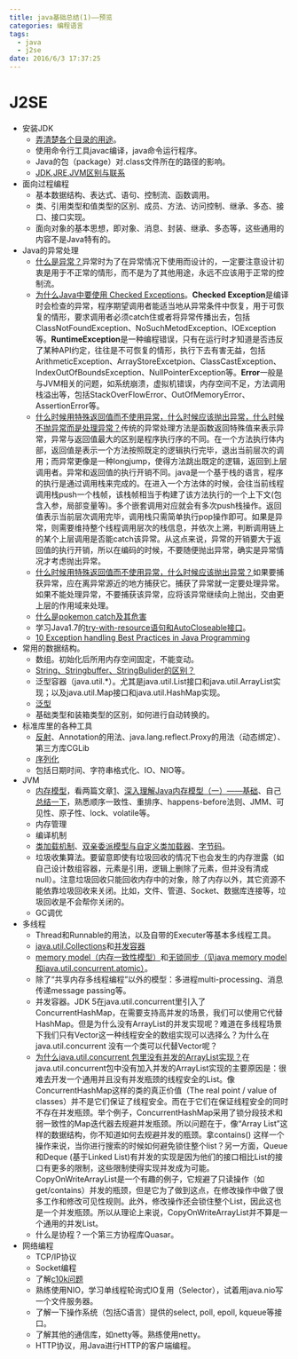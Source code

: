 ```yaml
---
title: java基础总结(1)——预览
categories: 编程语言
tags: 
  - java
  - j2se
date: 2016/6/3 17:37:25
---
```



# J2SE

* 安装JDK
	* [弄清楚各个目录的用途](http://www.cnblogs.com/cynthiahuo/archive/2013/06/03/3115921.html)。
	* 使用命令行工具javac编译，java命令运行程序。
	* Java的包（package）对.class文件所在的路径的影响。
	* [JDK,JRE,JVM区别与联系](http://www.hollischuang.com/archives/78)
* 面向过程编程
	* 基本数据结构、表达式、语句、控制流、函数调用。
	* 类、引用类型和值类型的区别、成员、方法、访问控制、继承、多态、接口、接口实现。
	* 面向对象的基本思想，即对象、消息、封装、继承、多态等，这些通用的内容不是Java特有的。
* Java的异常处理
	* [什么是异常？]()异常时为了在异常情况下使用而设计的，一定要注意设计初衷是用于不正常的情形，而不是为了其他用途，永远不应该用于正常的控制流。
	* [为什么Java中要使用 Checked Exceptions](http://www.iteye.com/topic/2038)。**Checked Exception**是编译时会检查的异常，程序期望调用者能适当地从异常条件中恢复，用于可恢复的情形，要求调用者必须catch住或者将异常传播出去，包括ClassNotFoundException、NoSuchMetodException、IOException等。**RuntimeException**是一种编程错误，只有在运行时才知道是否违反了某种API约定，往往是不可恢复的情形，执行下去有害无益，包括ArithmeticException、ArrayStoreExcetpion、ClassCastException、IndexOutOfBoundsException、NullPointerException等。**Error**一般是与JVM相关的问题，如系统崩溃，虚拟机错误，内存空间不足，方法调用栈溢出等，包括StackOverFlowError、OutOfMemoryError、AssertionError等。
	* [什么时候用特殊返回值而不使用异常，什么时候应该抛出异常，什么时候不抛异常而是处理异常？]()传统的异常处理方法是函数返回特殊值来表示异常，异常与返回值最大的区别是程序执行序的不同。在一个方法执行体内部，返回值是表示一个方法按照既定的逻辑执行完毕，退出当前层次的调用；而异常更像是一种longjump，使得方法跳出既定的逻辑，返回到上层调用者。异常和返回值的执行开销不同。java是一个基于栈的语言，程序的执行是通过调用栈来完成的。在进入一个方法体的时候，会往当前线程调用栈push一个栈帧，该栈帧相当于构建了该方法执行的一个上下文(包含入参，局部变量等)。多个嵌套调用对应就会有多次push栈操作。返回值表示当前层次调用完毕，调用栈只需简单执行pop操作即可。如果是异常，则需要维持整个线程调用层次的栈信息，并依次上溯，判断调用链上的某个上层调用是否能catch该异常。从这点来说，异常的开销要大于返回值的执行开销，所以在编码的时候，不要随便抛出异常，确实是异常情况才考虑抛出异常。
	* [什么时候用特殊返回值而不使用异常，什么时候应该抛出异常？]()如果要捕获异常，应在离异常源近的地方捕获它。捕获了异常就一定要处理异常。如果不能处理异常，不要捕获该异常，应将该异常继续向上抛出，交由更上层的作用域来处理。
	* [什么是pokemon catch及其危害](http://stackoverflow.com/questions/2308979/exception-handling-question)
	* 学习Java1.7的[try-with-resource语句和AutoCloseable接口](http://docs.oracle.com/javase/tutorial/essential/exceptions/tryResourceClose.html)。
	* [10 Exception handling Best Practices in Java Programming](http://javarevisited.blogspot.com/2013/03/0-exception-handling-best-practices-in-Java-Programming.html)
* 常用的数据结构。
	* 数组。初始化后所用内存空间固定，不能变动。
	* [String、Stringbuffer、StringBulider的区别？](http://blog.csdn.net/weitry/article/details/53292723)
	* 泛型容器（java.util.*）。尤其是java.util.List接口和java.util.ArrayList实现；以及java.util.Map接口和java.util.HashMap实现。
	* [泛型](http://blog.csdn.net/weitry/article/details/52964599)
	* 基础类型和装箱类型的区别，如何进行自动转换的。
* 标准库里的各种工具
	* [反射](http://blog.csdn.net/weitry/article/details/52936835)、Annotation的用法、java.lang.reflect.Proxy的用法（动态绑定）、第三方库CGLib
	* [序列化](http://blog.csdn.net/weitry/article/details/53292825)
	* 包括日期时间、字符串格式化、IO、NIO等。
* JVM
	* [内存模型](https://www.cs.umd.edu/~pugh/java/memoryModel/jsr133.pdf)，看两篇文章[1](http://tutorials.jenkov.com/java-concurrency/java-memory-model.html)、[深入理解Java内存模型（一）——基础](http://ifeve.com/java-memory-model-1/)、自己[总结一下](http://blog.csdn.net/weitry/article/details/53264262)，熟悉顺序一致性、重排序、happens-before法则、JMM、可见性、原子性、lock、volatile等。
	* 内存管理
	* 编译机制
	* [类加载机制](http://www.importnew.com/23742.html)、[双亲委派模型与自定义类加载器](http://www.importnew.com/24036.html)、[字节码](http://www.importnew.com/24088.html)。
	* 垃圾收集算法。要留意即使有垃圾回收的情况下也会发生的内存泄露（如自己设计数组容器，元素是引用，逻辑上删除了元素，但并没有清成null）。注意垃圾回收只能回收内存中的对象，除了内存以外，其它资源不能依靠垃圾回收来关闭。比如，文件、管道、Socket、数据库连接等，垃圾回收是不会帮你关闭的。
	* GC调优
* 多线程
	* Thread和Runnable的用法，以及自带的Executer等基本多线程工具。
	* [java.util.Collections]()和[并发容器](http://blog.csdn.net/weitry/article/details/52964509)
	* [memory model（内存一致性模型）]()和[无锁同步（见java memory model和java.util.concurrent.atomic）]()。
	* 除了“共享内存多线程编程”以外的模型：多进程multi-processing、消息传递message passing等。
	* 并发容器。JDK 5在java.util.concurrent里引入了ConcurrentHashMap，在需要支持高并发的场景，我们可以使用它代替HashMap。但是为什么没有ArrayList的并发实现呢？难道在多线程场景下我们只有Vector这一种线程安全的数组实现可以选择么？为什么在java.util.concurrent 没有一个类可以代替Vector呢？
	* [为什么java.util.concurrent 包里没有并发的ArrayList实现？](http://ifeve.com/why-is-there-not-concurrent-arraylist-in-java-util-concurrent-package/)在java.util.concurrent包中没有加入并发的ArrayList实现的主要原因是：很难去开发一个通用并且没有并发瓶颈的线程安全的List。像ConcurrentHashMap这样的类的真正价值（The real point / value of classes）并不是它们保证了线程安全。而在于它们在保证线程安全的同时不存在并发瓶颈。举个例子，ConcurrentHashMap采用了锁分段技术和弱一致性的Map迭代器去规避并发瓶颈。所以问题在于，像“Array List”这样的数据结构，你不知道如何去规避并发的瓶颈。拿contains() 这样一个操作来说，当你进行搜索的时候如何避免锁住整个list？另一方面，Queue 和Deque (基于Linked List)有并发的实现是因为他们的接口相比List的接口有更多的限制，这些限制使得实现并发成为可能。CopyOnWriteArrayList是一个有趣的例子，它规避了只读操作（如get/contains）并发的瓶颈，但是它为了做到这点，在修改操作中做了很多工作和修改可见性规则。此外，修改操作还会锁住整个List，因此这也是一个并发瓶颈。所以从理论上来说，CopyOnWriteArrayList并不算是一个通用的并发List。
	* 什么是协程？一个第三方协程库Quasar。
* 网络编程
	* TCP/IP协议
	* Socket编程
	* 了解[c10k问题](http://www.kegel.com/c10k.html)
	* 熟练使用NIO，学习单线程轮询式IO复用（Selector），试着用java.nio写一个文件服务器。
	* 了解一下操作系统（包括C语言）提供的select, poll, epoll, kqueue等接口。
	* 了解其他的通信库，如netty等。熟练使用netty。
	* HTTP协议，用Java进行HTTP的客户端编程。